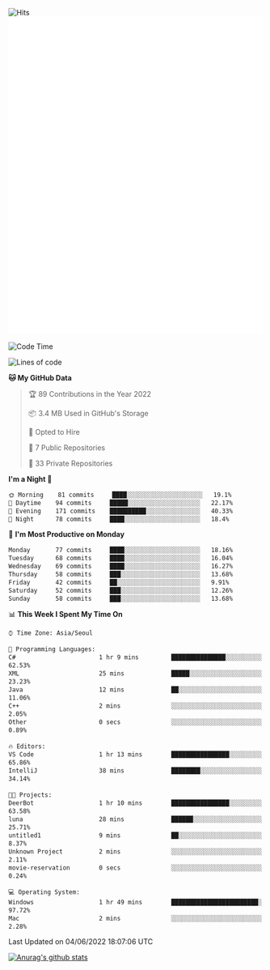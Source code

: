 ![Hits](https://hits.seeyoufarm.com/api/count/incr/badge.svg?url=https%3A%2F%2Fgithub.com%2Fkokose1234&count_bg=%2379C83D&title_bg=%23555555&icon=apple.svg&icon_color=%23E7E7E7&title=hits&edge_flat=false)
<br/>
![Metrics](https://github.com/kokose1234/kokose1234/blob/main/github-metrics.svg)

<!--START_SECTION:waka-->
![Code Time](http://img.shields.io/badge/Code%20Time-647%20hrs%2011%20mins-blue)

![Lines of code](https://img.shields.io/badge/From%20Hello%20World%20I%27ve%20Written-2%20Million%20lines%20of%20code-blue)

**🐱 My GitHub Data** 

> 🏆 89 Contributions in the Year 2022
 > 
> 📦 3.4 MB Used in GitHub's Storage 
 > 
> 💼 Opted to Hire
 > 
> 📜 7 Public Repositories 
 > 
> 🔑 33 Private Repositories  
 > 
**I'm a Night 🦉** 

```text
🌞 Morning    81 commits     ████░░░░░░░░░░░░░░░░░░░░░   19.1% 
🌆 Daytime    94 commits     █████░░░░░░░░░░░░░░░░░░░░   22.17% 
🌃 Evening    171 commits    ██████████░░░░░░░░░░░░░░░   40.33% 
🌙 Night      78 commits     ████░░░░░░░░░░░░░░░░░░░░░   18.4%

```
📅 **I'm Most Productive on Monday** 

```text
Monday       77 commits     ████░░░░░░░░░░░░░░░░░░░░░   18.16% 
Tuesday      68 commits     ████░░░░░░░░░░░░░░░░░░░░░   16.04% 
Wednesday    69 commits     ████░░░░░░░░░░░░░░░░░░░░░   16.27% 
Thursday     58 commits     ███░░░░░░░░░░░░░░░░░░░░░░   13.68% 
Friday       42 commits     ██░░░░░░░░░░░░░░░░░░░░░░░   9.91% 
Saturday     52 commits     ███░░░░░░░░░░░░░░░░░░░░░░   12.26% 
Sunday       58 commits     ███░░░░░░░░░░░░░░░░░░░░░░   13.68%

```


📊 **This Week I Spent My Time On** 

```text
⌚︎ Time Zone: Asia/Seoul

💬 Programming Languages: 
C#                       1 hr 9 mins         ███████████████░░░░░░░░░░   62.53% 
XML                      25 mins             █████░░░░░░░░░░░░░░░░░░░░   23.23% 
Java                     12 mins             ██░░░░░░░░░░░░░░░░░░░░░░░   11.06% 
C++                      2 mins              ░░░░░░░░░░░░░░░░░░░░░░░░░   2.05% 
Other                    0 secs              ░░░░░░░░░░░░░░░░░░░░░░░░░   0.89%

🔥 Editors: 
VS Code                  1 hr 13 mins        ████████████████░░░░░░░░░   65.86% 
IntelliJ                 38 mins             ████████░░░░░░░░░░░░░░░░░   34.14%

🐱‍💻 Projects: 
DeerBot                  1 hr 10 mins        ████████████████░░░░░░░░░   63.58% 
luna                     28 mins             ██████░░░░░░░░░░░░░░░░░░░   25.71% 
untitled1                9 mins              ██░░░░░░░░░░░░░░░░░░░░░░░   8.37% 
Unknown Project          2 mins              ░░░░░░░░░░░░░░░░░░░░░░░░░   2.11% 
movie-reservation        0 secs              ░░░░░░░░░░░░░░░░░░░░░░░░░   0.24%

💻 Operating System: 
Windows                  1 hr 49 mins        ████████████████████████░   97.72% 
Mac                      2 mins              ░░░░░░░░░░░░░░░░░░░░░░░░░   2.28%

```


 Last Updated on 04/06/2022 18:07:06 UTC
<!--END_SECTION:waka-->

[![Anurag's github stats](https://github-readme-stats.vercel.app/api?username=kokose1234&theme=dracula)](https://github.com/anuraghazra/github-readme-stats)



	
